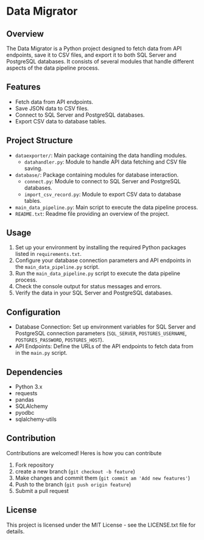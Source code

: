 # Data Migrator

## Overview
The Data Migrator is a Python project designed to fetch data from API endpoints, save it to CSV files, and export it to both SQL Server and PostgreSQL databases. It consists of several modules that handle different aspects of the data pipeline process.

## Features
- Fetch data from API endpoints.
- Save JSON data to CSV files.
- Connect to SQL Server and PostgreSQL databases.
- Export CSV data to database tables.

## Project Structure
- `dataexporter/`: Main package containing the data handling modules.
  - `datahandler.py`: Module to handle API data fetching and CSV file saving.
- `database/`: Package containing modules for database interaction.
  - `connect.py`: Module to connect to SQL Server and PostgreSQL databases.
  - `import_csv_record.py`: Module to export CSV data to database tables.
- `main_data_pipeline.py`: Main script to execute the data pipeline process.
- `README.txt`: Readme file providing an overview of the project.

## Usage
1. Set up your environment by installing the required Python packages listed in `requirements.txt`.
2. Configure your database connection parameters and API endpoints in the `main_data_pipeline.py` script.
3. Run the `main_data_pipeline.py` script to execute the data pipeline process.
4. Check the console output for status messages and errors.
5. Verify the data in your SQL Server and PostgreSQL databases.

## Configuration
- Database Connection: Set up environment variables for SQL Server and PostgreSQL connection parameters (`SQL_SERVER`, `POSTGRES_USERNAME`, `POSTGRES_PASSWORD`, `POSTGRES_HOST`).
- API Endpoints: Define the URLs of the API endpoints to fetch data from in the `main.py` script.

## Dependencies
- Python 3.x
- requests
- pandas
- SQLAlchemy
- pyodbc
- sqlalchemy-utils

## Contribution
Contributions are welcomed! Heres is how you can contribute
1. Fork repository
2. create a new branch (`git checkout -b feature`)
3. Make changes and commit them (`git commit am 'Add new features'`)
4. Push to the branch (`git push origin feature`)
5. Submit a pull request

##  License
This project is licensed under the MIT License - see the LICENSE.txt file for details.
